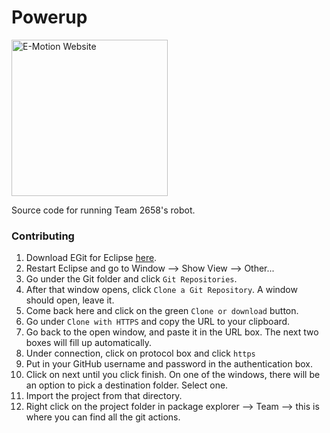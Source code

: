 # Powerup

<a href='https://www.team2658.org/'><img width="250" alt='E-Motion Website' src='https://lh3.googleusercontent.com/0aDWYpyRi3sBhUlLuUDWWz9_7cQ8uTHpYOuZHy5dPWcemvHGBF4FEfBGPsf61cc2ZcmaFqD12xeVl2MLCQ'/></a>

Source code for running Team 2658's robot.

### Contributing
1. Download EGit for Eclipse [here](http://marketplace.eclipse.org/content/egit-git-team-provider).
2. Restart Eclipse and go to Window --> Show View --> Other...
3. Go under the Git folder and click `Git Repositories`.
4. After that window opens, click `Clone a Git Repository`. A window should open, leave it.
5. Come back here and click on the green `Clone or download` button.
6. Go under `Clone with HTTPS` and copy the URL to your clipboard.
7. Go back to the open window, and paste it in the URL box. The next two boxes will fill up automatically.
8. Under connection, click on protocol box and click `https`
9. Put in your GitHub username and password in the authentication box.
10. Click on next until you click finish. On one of the windows, there will be an option to pick a destination folder. Select one.
11. Import the project from that directory.
12. Right click on the project folder in package explorer --> Team --> this is where you can find all the git actions.

